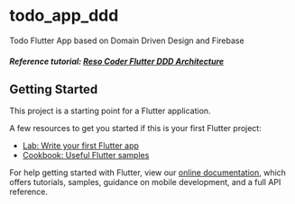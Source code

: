 # todo_app_ddd

Todo Flutter App based on Domain Driven Design and Firebase
##### Reference tutorial: [Reso Coder Flutter DDD Architecture](https://github.com/ResoCoder/flutter-ddd-firebase-course)

## Getting Started

This project is a starting point for a Flutter application.

A few resources to get you started if this is your first Flutter project:

- [Lab: Write your first Flutter app](https://flutter.dev/docs/get-started/codelab)
- [Cookbook: Useful Flutter samples](https://flutter.dev/docs/cookbook)

For help getting started with Flutter, view our
[online documentation](https://flutter.dev/docs), which offers tutorials,
samples, guidance on mobile development, and a full API reference.
